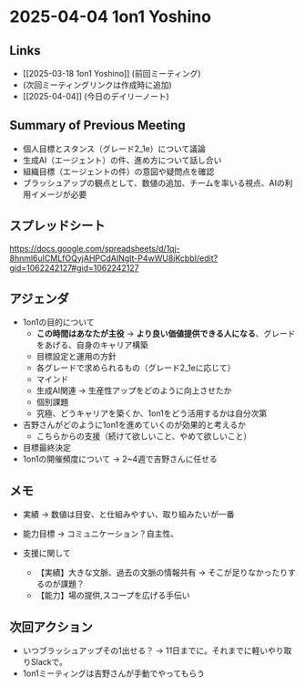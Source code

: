 # 2025-04-04 1on1 Yoshino

## Links

- [[2025-03-18 1on1 Yoshino]] (前回ミーティング)
- (次回ミーティングリンクは作成時に追加)
- [[2025-04-04]] (今日のデイリーノート)

## Summary of Previous Meeting

- 個人目標とスタンス（グレード2_1e）について議論
- 生成AI（エージェント）の件、進め方について話し合い
- 組織目標（エージェントの件）の意図や疑問点を確認
- ブラッシュアップの観点として、数値の追加、チームを率いる視点、AIの利用イメージが必要

## スプレッドシート

https://docs.google.com/spreadsheets/d/1qj-8hnml6uICMLfOQyjAHPCdAINgIt-P4wWU8jKcbbI/edit?gid=1062242127#gid=1062242127

## アジェンダ

- 1on1の目的について
  - **この時間はあなたが主役** -> **より良い価値提供できる人になる**、グレードをあげる、自身のキャリア構築
  - 目標設定と運用の方針
  - 各グレードで求められるもの（グレード2_1eに応じて）
  - マインド
  - 生成AI関連 -> 生産性アップをどのように向上させたか
  - 個別課題
  - 究極、どうキャリアを築くか、1on1をどう活用するかは自分次第
- 吉野さんがどのように1on1を進めていくのが効果的と考えるか
  - こちらからの支援（続けて欲しいこと、やめて欲しいこと）
- 目標最終決定
- 1on1の開催頻度について -> 2~4週で吉野さんに任せる

## メモ

- 実績 -> 数値は目安、と仕組みやすい、取り組みたいが一番
- 能力目標 -> コミュニケーション？自主性、

- 支援に関して
	- 【実績】大きな文脈、過去の文脈の情報共有 -> そこが足りなかったりするのが課題？
	- 【能力】場の提供,スコープを広げる手伝い

## 次回アクション

- いつブラッシュアップその1出せる？ -> 11日までに。それまでに軽いやり取りSlackで。
- 1on1ミーティングは吉野さんが手動でやってもらう